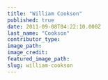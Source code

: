 ```yaml
---
title: "William Cookson"
published: true
date: 2011-09-08T04:22:10.000Z
last_name: "Cookson"
contributor_type:
image_path:
image_credit:
featured_image_path:
slug: william-cookson
---
```

